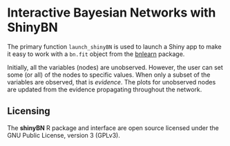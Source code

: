 # Interactive Bayesian Networks with ShinyBN

The primary function `launch_shinyBN` is used to launch a Shiny app to make it easy to work with a `bn.fit` object from the [bnlearn](http://www.bnlearn.com/) package.

Initially, all the variables (nodes) are unobserved. However, the user can set some (or all) of the nodes to specific values. When only a subset of the variables are observed, that is *evidence*. The plots for unobserved nodes are updated from the evidence propagating throughout the network.

## Licensing

The **shinyBN** R package and interface are open source licensed under the GNU Public License, version 3 (GPLv3).

